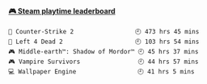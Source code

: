 <!--
**1nspir3d/1nspir3d** is a ✨ _special_ ✨ repository because its `README.md` (this file) appears on your GitHub profile.

Here are some ideas to get you started:

- 🔭 I’m currently working on ...
- 🌱 I’m currently learning ...
- 👯 I’m looking to collaborate on ...
- 🤔 I’m looking for help with ...
- 💬 Ask me about ...
- 📫 How to reach me: ...
- 😄 Pronouns: ...
- ⚡ Fun fact: ...
-->
<!-- steam-box start -->
#### <a href="https://gist.github.com/8e28347b515906c767b28b5d4f858e9f" target="_blank">🎮 Steam playtime leaderboard</a>
```text
🔫 Counter-Strike 2                 🕘 473 hrs 45 mins
🧟 Left 4 Dead 2                    🕘 103 hrs 54 mins
🎮 Middle-earth™: Shadow of Mordor™ 🕘 45 hrs 37 mins
🎮 Vampire Survivors                🕘 44 hrs 57 mins
💻 Wallpaper Engine                 🕘 41 hrs 5 mins
```
<!-- Powered by https://github.com/YouEclipse/steam-box . -->
<!-- steam-box end -->

